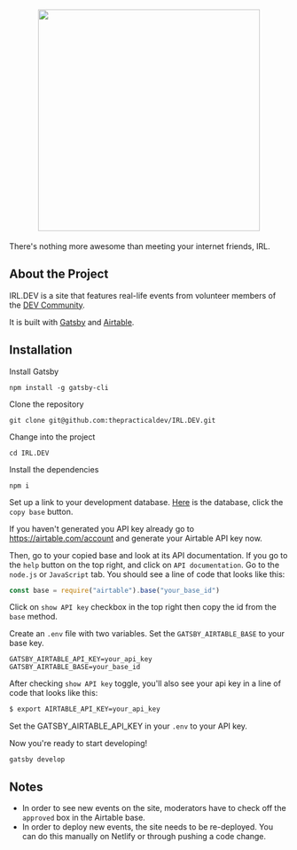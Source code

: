 <h1 align="center">
  <img src="https://thepracticaldev.s3.amazonaws.com/i/gvx1ze2tc7e3z912wdav.png" width="400">
</h1>
There's nothing more awesome than meeting your internet friends, IRL.

## About the Project

IRL.DEV is a site that features real-life events from volunteer members of the [DEV Community](https://dev.to).

It is built with [Gatsby](https://www.gatsbyjs.org/) and [Airtable](https://airtable.com/).

## Installation

Install Gatsby

```
npm install -g gatsby-cli
```

Clone the repository

```
git clone git@github.com:thepracticaldev/IRL.DEV.git
```

Change into the project

```
cd IRL.DEV
```

Install the dependencies

```
npm i
```

Set up a link to your development database. [Here](https://airtable.com/shrbYFEryJW3xEJYo) is the database, click the `copy base` button.

If you haven't generated you API key already go to https://airtable.com/account and generate your Airtable API key now.

Then, go to your copied base and look at its API documentation. If you go to the `help` button on the top right, and click on `API documentation`. Go to the `node.js` or `JavaScript` tab. You should see a line of code that looks like this:

```js
const base = require("airtable").base("your_base_id")
```

Click on `show API key` checkbox in the top right then copy the id from the `base` method.

Create an `.env` file with two variables. Set the `GATSBY_AIRTABLE_BASE` to your base key.

```
GATSBY_AIRTABLE_API_KEY=your_api_key
GATSBY_AIRTABLE_BASE=your_base_id
```

After checking `show API key` toggle, you'll also see your api key in a line of code that looks like this:

```sh
$ export AIRTABLE_API_KEY=your_api_key
```

Set the GATSBY_AIRTABLE_API_KEY in your `.env` to your API key.

Now you're ready to start developing!

```
gatsby develop
```

## Notes

- In order to see new events on the site, moderators have to check off the `approved` box in the Airtable base.
- In order to deploy new events, the site needs to be re-deployed. You can do this manually on Netlify or through pushing a code change.
